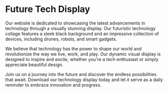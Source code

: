 <!--font:Montserrat-->

# Future Tech Display

Our website is dedicated to showcasing the latest advancements in technology through a visually stunning display. Our futuristic technology collage features a sleek black background and an impressive collection of devices, including drones, robots, and smart gadgets.

We believe that technology has the power to shape our world and revolutionize the way we live, work, and play. Our dynamic visual display is designed to inspire and excite, whether you're a tech enthusiast or simply appreciate beautiful design.

Join us on a journey into the future and discover the endless possibilities that await. Download our technology display today and let it serve as a daily reminder to embrace innovation and progress.

<!--

Write me markdown content of website with wallpaper:

"A wallpaper featuring a collage of futuristic technology such as drones, robots, and smart devices, set against a black background."

The header of the page should not be copy of the text but rather a real content of the website which is using this wallpaper.


---


# Futuristic Technology Wallpaper

Welcome to our website featuring a stunning wallpaper showcasing the latest advancements in technology. This wallpaper features a collage of futuristic technology such as drones, robots, and smart devices, set against a sleek black background.

Whether you're a tech enthusiast or simply appreciate beautiful design, this wallpaper is sure to impress. With its high-quality resolution and eye-catching composition, it's the perfect addition to any desktop or mobile device.

Download this wallpaper today and stay inspired by the exciting possibilities of the future!


---


Heading should not include word "wallpaper". The website should not be about the wallpaper itself, wallpaper is just a related background, rewrite whole content.


---


# Embrace the Future with Our Futuristic Technology Collage

Our website is dedicated to exploring the latest advancements in technology and showcasing them in a visually stunning way. Our background features a collage of futuristic technology, including drones, robots, and smart devices, set against a sleek black backdrop.

We believe that technology has the power to change the world, and we're excited to share our passion with you through this dynamic visual display. Whether you're a tech enthusiast or simply appreciate beautiful design, our collage is sure to inspire and spark your imagination.

Join us on a journey into the future and discover the endless possibilities that await. Download our collage today and let it serve as a daily reminder to embrace the power of technology.


---


Heading is too long, rewrite whole content.


---


# Discover the Future with Our Dynamic Technology Collage

Our website is dedicated to exploring the latest advancements in technology and showcasing them in a visually stunning way. Our dynamic technology collage features a sleek black background and a captivating array of futuristic devices, including drones, robots, and smart gadgets.

We believe that technology has the power to change the world, and we're excited to share our passion with you through this inspiring visual display. Whether you're a tech enthusiast or simply appreciate beautiful design, our collage is sure to spark your imagination and leave you feeling energized about the future.

Join us on a journey into the unknown and discover the endless possibilities that await. Download our technology collage today and let it serve as a daily reminder to embrace the power of innovation and progress.


---


Heading is too long, rewrite whole content.


---


# Explore the Future with Our Futuristic Technology Display

Our website is dedicated to showcasing the latest advancements in technology through a visually stunning display. Our futuristic technology collage features a sleek black background and an impressive collection of devices, including drones, robots, and smart gadgets.

We believe that technology has the power to shape our world and revolutionize the way we live, work, and play. Our dynamic visual display is designed to inspire and excite, whether you're a tech enthusiast or simply appreciate beautiful design.

Join us on a journey into the future and discover the endless possibilities that await. Download our technology display today and let it serve as a daily reminder to embrace innovation and progress.


---


Write me a Google font which is best fitting for the website.

Pick from the list:
- Lobster
- Great Vibes
- IBM Plex Sans
- Open Sans
- Futura
- Barlow Condensed
- Exo 2
- Raleway
- Lato
- Orbitron
- Dancing Script
- Montserrat
- Inter
- Playfair Display
- Roboto
- Poppins
- Alegreya


Write just the font name nothing else.


---


The best fitting Google font for the website would be "Montserrat".

-->
